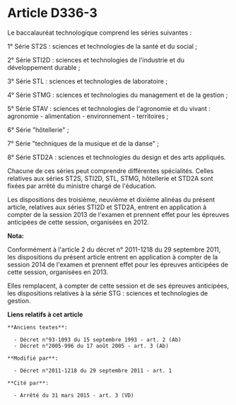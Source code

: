 # Article D336-3

Le baccalauréat technologique comprend les séries suivantes :

1° Série ST2S : sciences et technologies de la santé et du social ;

2° Série STI2D : sciences et technologies de l'industrie et du développement durable ; 

3° Série STL : sciences et technologies de laboratoire ;

4° Série STMG : sciences et technologies du management et de la gestion ;

5° Série STAV : sciences et technologies de l'agronomie et du vivant : agronomie - alimentation - environnement -
territoires ;

6° Série "hôtellerie" ;

7° Série "techniques de la musique et de la danse" ;

8° Série STD2A : sciences et technologies du design et des arts appliqués.

Chacune de ces séries peut comprendre différentes spécialités. Celles relatives aux séries ST2S, STI2D, STL, STMG, hôtellerie
et STD2A sont fixées par arrêté du ministre chargé de l'éducation.

Les dispositions des troisième, neuvième et dixième alinéas du présent article, relatives aux séries STI2D et STD2A, entrent
en application à compter de la session 2013 de l'examen et prennent effet pour les épreuves anticipées de cette session,
organisées en 2012.

**Nota:**

Conformément à l'article 2 du décret n° 2011-1218 du 29 septembre 2011, les dispositions du présent article entrent en
application à compter de la session 2014 de l'examen et prennent effet pour les épreuves anticipées de cette session,
organisées en 2013.

Elles remplacent, à compter de cette session et de ses épreuves anticipées, les dispositions relatives à la série STG :
sciences et technologies de gestion.

**Liens relatifs à cet article**

	**Anciens textes**:

	  - Décret n°93-1093 du 15 septembre 1993 - art. 2 (Ab)
	  - Décret n°2005-996 du 17 août 2005 - art. 3 (Ab)

	**Modifié par**:

	  - Décret n°2011-1218 du 29 septembre 2011 - art. 1

	**Cité par**:

	  - Arrêté du 31 mars 2015 - art. 3 (VD)
